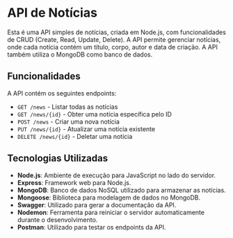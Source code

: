 # API de Notícias

Esta é uma API simples de notícias, criada em Node.js, com funcionalidades de CRUD (Create, Read, Update, Delete). A API permite gerenciar notícias, onde cada notícia contém um título, corpo, autor e data de criação. A API também utiliza o MongoDB como banco de dados.

## Funcionalidades

A API contém os seguintes endpoints:

- `GET /news` - Listar todas as notícias
- `GET /news/{id}` - Obter uma notícia específica pelo ID
- `POST /news` - Criar uma nova notícia
- `PUT /news/{id}` - Atualizar uma notícia existente
- `DELETE /news/{id}` - Deletar uma notícia

## Tecnologias Utilizadas

- **Node.js**: Ambiente de execução para JavaScript no lado do servidor.
- **Express**: Framework web para Node.js.
- **MongoDB**: Banco de dados NoSQL utilizado para armazenar as notícias.
- **Mongoose**: Biblioteca para modelagem de dados no MongoDB.
- **Swagger**: Utilizado para gerar a documentação da API.
- **Nodemon**: Ferramenta para reiniciar o servidor automaticamente durante o desenvolvimento.
- **Postman**: Utilizado para testar os endpoints da API.


